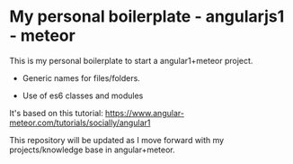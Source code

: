 # My personal boilerplate - angularjs1 - meteor

This is my personal boilerplate to start a angular1+meteor project.

* Generic names for files/folders.

* Use of es6 classes and modules

It's based on this tutorial:
https://www.angular-meteor.com/tutorials/socially/angular1

This repository will be updated as I move forward with my projects/knowledge base in angular+meteor.
